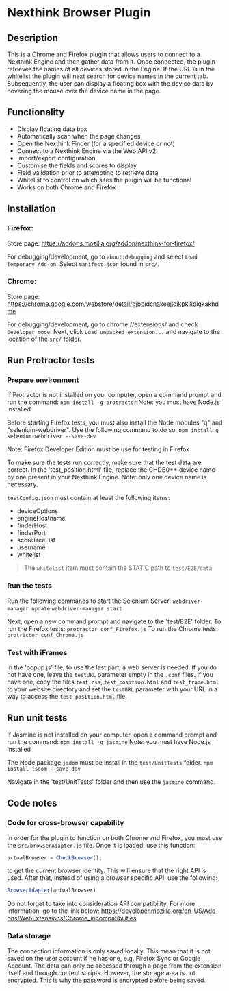 # Nexthink Browser Plugin
## Description
This is a Chrome and Firefox plugin that allows users to connect to a Nexthink Engine and then gather data from it.
Once connected, the plugin retrieves the names of all devices stored in the Engine.
If the URL is in the whitelist the plugin will next search for device names in the current tab.
Subsequently, the user can display a floating box with the device data by hovering the mouse over the device name in the page.

## Functionality
 - Display floating data box
 - Automatically scan when the page changes
 - Open the Nexthink Finder (for a specified device or not)
 - Connect to a Nexthink Engine via the Web API v2
 - Import/export configuration
 - Customise the fields and scores to display
 - Field validation prior to attempting to retrieve data
 - Whitelist to control on which sites the plugin will be functional
 - Works on both Chrome and Firefox
 

## Installation
### Firefox: 
Store page: https://addons.mozilla.org/addon/nexthink-for-firefox/

For debugging/development, go to `about:debugging` and select `Load Temporary Add-on`. 
Select `manifest.json` found in `src/`.

### Chrome: 
Store page: https://chrome.google.com/webstore/detail/gjbpidcnakeejldikpkilidigkakhdme

For debugging/development, go to chrome://extensions/ and check `Developer mode`.
Next, click `Load unpacked extension...` and navigate to the location of the `src/` folder.

## Run Protractor tests
### Prepare environment
If Protractor is not installed on your computer, open a command prompt and run the command: `npm install -g protractor`
Note: you must have Node.js installed

Before starting Firefox tests, you must also install the Node modules "q" and "selenium-webdriver".
Use the following command to do so: `npm install q selenium-webdriver --save-dev`

Note: Firefox Developer Edition must be use for testing in Firefox

To make sure the tests run correctly, make sure that the test data are correct.
In the 'test_position.html' file, replace the CHDB0** device name by one present in your Nexthink Engine.
Note: only one device name is necessary.

`testConfig.json` must contain at least the following items:
 - deviceOptions
 - engineHostname
 - finderHost
 - finderPort
 - scoreTreeList
 - username
 - whitelist
> The `whitelist` item must contain the STATIC path to `test/E2E/data`


### Run the tests
Run the following commands to start the Selenium Server:
`webdriver-manager update`
`webdriver-manager start`

Next, open a new command prompt and navigate to the 'test/E2E' folder.
To run the Firefox tests: `protractor conf_Firefox.js`
To run the Chrome tests: `protractor conf_Chrome.js`

### Test with iFrames
In the 'popup.js' file, to use the last part, a web server is needed.
If you do not have one, leave the `testURL` parameter empty in the `.conf` files.
If you have one, copy the files `test.css`, `test_position.html` and `test_frame.html` to your website directory and set the `testURL` parameter with your URL in a way to access the `test_position.html` file.

## Run unit tests
If Jasmine is not installed on your computer, open a command prompt and run the command: `npm install -g jasmine`
Note: you must have Node.js installed

The Node package `jsdom` must be install in the `test/UnitTests` folder.
`npm install jsdom --save-dev`

Navigate in the 'test/UnitTests' folder and then use the `jasmine` command.

## Code notes
### Code for cross-browser capability
In order for the plugin to function on both Chrome and Firefox,
you must use the `src/browserAdapter.js` file.
Once it is loaded, use this function:
```javascript
actualBrowser = CheckBrowser();
```
to get the current browser identity. This will ensure that the right API is used.
After that, instead of using a browser specific API, use the following:
```javascript
BrowserAdapter(actualBrowser)
```

Do not forget to take into consideration API compatibility.
For more information, go to the link below:
https://developer.mozilla.org/en-US/Add-ons/WebExtensions/Chrome_incompatibilities

### Data storage
The connection information is only saved locally. This mean that it is not saved on the user account if he has one, e.g. Firefox Sync or Google Account.
The data can only be accessed through a page from the extension itself and through content scripts.
However, the storage area is not encrypted. This is why the password is encrypted before being saved.
